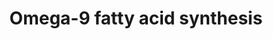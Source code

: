 ---
annotations:
- type: Pathway Ontology
  value: fatty acid metabolic pathway
- type: Pathway Ontology
  value: fatty acid elongation pathway
- type: Pathway Ontology
  value: unsaturated fatty acid biosynthetic pathway
authors:
- Eoinfahy
- Ryanmiller
- DeSl
- Eweitz
- Egonw
communities:
- Lipids
description: This pathway is inspired by the Lipidmaps>Omega-9 and other fatty acids
  [https://lipidmaps.org/resources/pathways/vanted.php]. Omega-9 FAs (Fatty acids)
  are fats which can be obtained from diet, but also produced endogenously. These
  lipids are monounsaturated (indicating one double bonds in the lipid tail).The position
  of the double bond is counted from the tail end of the lipid chain. This pathway
  also indicated saturated fats (without a double bond), such as stearic acid, arachidic
  acid etc.
last-edited: 2021-11-21
organisms:
- Mus musculus
redirect_from:
- /index.php/Pathway:WP4351
- /instance/WP4351
schema-jsonld:
- '@context': https://schema.org/
  '@id': https://wikipathways.github.io/pathways/WP4351.html
  '@type': Dataset
  creator:
    '@type': Organization
    name: WikiPathways
  description: This pathway is inspired by the Lipidmaps>Omega-9 and other fatty acids
    [https://lipidmaps.org/resources/pathways/vanted.php]. Omega-9 FAs (Fatty acids)
    are fats which can be obtained from diet, but also produced endogenously. These
    lipids are monounsaturated (indicating one double bonds in the lipid tail).The
    position of the double bond is counted from the tail end of the lipid chain. This
    pathway also indicated saturated fats (without a double bond), such as stearic
    acid, arachidic acid etc.
  keywords:
  - Oleic acid
  - CoA(20:1(11Z))
  - Elovl1
  - CoA(20:0)
  - Acsl1
  - CoA(24:0)
  - Elovl3
  - 16:1(9Z)
  - CoA(22:1(13Z))
  - Scd2
  - Fasn
  - CoA(20:3(5Z,8Z,11Z))
  - Fads2
  - Fads1
  - Elovl6
  - Arachidic acid
  - Acot2
  - CoA(18:2(6Z,9Z))
  - Acot1
  - Acsl4
  - CoA(18:1(9Z))
  - Stearic acid
  - CoA(22:0)
  - 20:2(8Z,11Z)
  - Cerotic acid
  - cis-erucic acid
  - 24:1(15Z))
  - CoA(16:0)
  - Lauric acid
  - CoA(24:1(15Z))
  - CoA(16:1(9Z))
  - CoA(20:2(8Z,11Z))
  - Behenic acid
  - Lignoceric acid
  - CoA(18:0)
  - Acsl3
  - 18:2(6Z,9Z)
  - Palmitic acid
  - 20:3(5Z,8Z,11Z)
  - CoA(26:0)
  - Myristic acid
  - Elovl5
  - Elovl2
  license: CC0
  name: Omega-9 fatty acid synthesis
seo: CreativeWork
title: Omega-9 fatty acid synthesis
wpid: WP4351
---